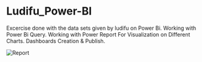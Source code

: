 # Ludifu_Power-BI
Excercise done with the data sets given by ludifu on Power Bi.
Working with Power Bi Query.
Working with Power Report For Visualization on Different Charts.
Dashboards Creation & Publish.

![Report](https://user-images.githubusercontent.com/100017445/166092028-b4831438-9b4d-4c3f-acda-a22aa8dbbb8b.PNG)
